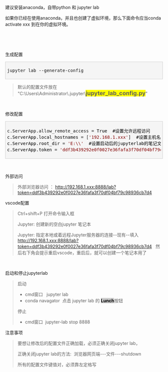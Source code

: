 <p>建议安装anaconda，自带python 和 jupyter lab</p><p>如果你已经在使用anaconda，并且也创建了虚拟环境，那么下面命令应当conda activate xxx 到在你的虚拟环境。</p><p><br></p><p><br></p><p>生成配置</p><div class="cnblogs_code" style="padding: 5px; border: 1px solid rgb(204, 204, 204); border-image: none; background-color: rgb(245, 245, 245);"><pre>jupyter lab --generate-config</pre></div><blockquote><p>默认的配置文件放在 "C:\Users\Administrator\.jupyter\<strong><font size="4" style="background-color: rgb(255, 255, 0);">jupyter_lab_config.py</font></strong>"</p></blockquote><p><br></p><p>修改配置</p><div class="cnblogs_code" style="padding: 5px; border: 1px solid rgb(204, 204, 204); border-image: none; background-color: rgb(245, 245, 245);"><pre>c.ServerApp.allow_remote_access =<span style="color: rgb(0, 0, 0);"> True  #设置允许远程访问
c.ServerApp.local_hostnames </span>= [<span style="color: rgb(128, 0, 0);">'</span><span style="color: rgb(128, 0, 0);">192.168.1.xxx</span><span style="color: rgb(128, 0, 0);">'</span><span style="color: rgb(0, 0, 0);">]  #设置主机名
c.ServerApp.root_dir </span>= <span style="color: rgb(128, 0, 0);">'</span><span style="color: rgb(128, 0, 0);">E:\\</span><span style="color: rgb(128, 0, 0);">'</span><span style="color: rgb(0, 0, 0);">  #设置启动后的jupyterlab的笔记文件根目录
c.ServerApp.token </span>= <span style="color: rgb(128, 0, 0);">'</span><span style="color: rgb(128, 0, 0);">ddf3b439292e0f0027e36fafa3f70df04bf79c98936cb7d4</span><span style="color: rgb(128, 0, 0);">'</span> # 设置token 方便vscode配置jupyter</pre></div><p><br></p><p>外部访问</p><blockquote><p>外部浏览器访问 ： <a href="http://192.168.1.xxx:8888/lab?token=ddf3b439292e0f0027e36fafa3f70df04bf79c98936cb7d4">http://192.168.1.xxx:8888/lab?token=ddf3b439292e0f0027e36fafa3f70df04bf79c98936cb7d4</a><br>
</p></blockquote><p>vscode配置</p><blockquote><p>Ctrl+shift+P 打开命令输入框</p><p>Jupyter: 创建新的空白jupyter 笔记本</p><p>Jupyter: 指定本地或着远程Jupyter服务器的连接--现有--填入 <a href="http://192.168.1.xxx:8888/lab?token=ddf3b439292e0f0027e36fafa3f70df04bf79c98936cb7d4">http://192.168.1.xxx:8888/lab?token=ddf3b439292e0f0027e36fafa3f70df04bf79c98936cb7d4</a>&nbsp;&nbsp; 然后右下角会提示重启vscode，重启后，就可以创建一个笔记本用了</p></blockquote><p><br></p><p>启动和停止jupyterlab</p><blockquote><p>启动&nbsp; </p><ul><li>cmd窗口&nbsp;&nbsp; jupyter lab </li><li>conda navagator&nbsp; 点击 jupyter lab 的 <font style="background-color: rgb(255, 255, 255);"><font color="#ff0000"><font color="#00ff00"><strong><font color="#000000"> <font style="background-color: rgb(204, 204, 204);">Lunch</font></font></strong></font></font></font>按钮</li></ul><p>停止&nbsp; </p><ul><li>cmd窗口&nbsp; jupyter-lab stop 8888</li></ul></blockquote><p>注意事项</p><blockquote><p>要想让修改后的配置文件正确加载，必须正确关闭jupyter lab，</p><p>正确关闭jupyter lab的方法:&nbsp; 浏览器网页端---文件---shutdown</p><p>所有的配置文件键值对，必须靠左定格写</p></blockquote>